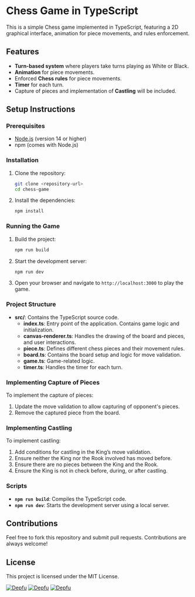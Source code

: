 # Chess Game in TypeScript

This is a simple Chess game implemented in TypeScript, featuring a 2D graphical interface, animation for piece
movements, and rules enforcement.

## Features

- **Turn-based system** where players take turns playing as White or Black.
- **Animation** for piece movements.
- Enforced **Chess rules** for piece movements.
- **Timer** for each turn.
- Capture of pieces and implementation of **Castling** will be included.

## Setup Instructions

### Prerequisites

- [Node.js](https://nodejs.org/en/) (version 14 or higher)
- npm (comes with Node.js)

### Installation

1. Clone the repository:
   ```bash
   git clone <repository-url>
   cd chess-game
   ```

2. Install the dependencies:
   ```bash
   npm install
   ```

### Running the Game

1. Build the project:
   ```bash
   npm run build
   ```

2. Start the development server:
   ```bash
   npm run dev
   ```

3. Open your browser and navigate to `http://localhost:3000` to play the game.

### Project Structure

- **src/**: Contains the TypeScript source code.
   - **index.ts**: Entry point of the application. Contains game logic and initialization.
   - **canvas-renderer.ts**: Handles the drawing of the board and pieces, and user interactions.
   - **piece.ts**: Defines different chess pieces and their movement rules.
   - **board.ts**: Contains the board setup and logic for move validation.
   - **game.ts**: Game-related logic.
   - **timer.ts**: Handles the timer for each turn.

### Implementing Capture of Pieces

To implement the capture of pieces:

1. Update the move validation to allow capturing of opponent's pieces.
2. Remove the captured piece from the board.

### Implementing Castling

To implement castling:

1. Add conditions for castling in the King’s move validation.
2. Ensure neither the King nor the Rook involved has moved before.
3. Ensure there are no pieces between the King and the Rook.
4. Ensure the King is not in check before, during, or after castling.

### Scripts

- **`npm run build`**: Compiles the TypeScript code.
- **`npm run dev`**: Starts the development server using a local server.

## Contributions

Feel free to fork this repository and submit pull requests. Contributions are always welcome!

## License

This project is licensed under the MIT License.

[![Depfu](https://badges.depfu.com/badges/8ae82388d5e29a8e9210627b8c53c142/status.svg)](https://depfu.com)
[![Depfu](https://badges.depfu.com/badges/8ae82388d5e29a8e9210627b8c53c142/overview.svg)](https://depfu.com/github/antoinegreuzard/chess-game?project_id=48982)
[![Depfu](https://badges.depfu.com/badges/8ae82388d5e29a8e9210627b8c53c142/count.svg)](https://depfu.com/github/antoinegreuzard/chess-game?project_id=48982)